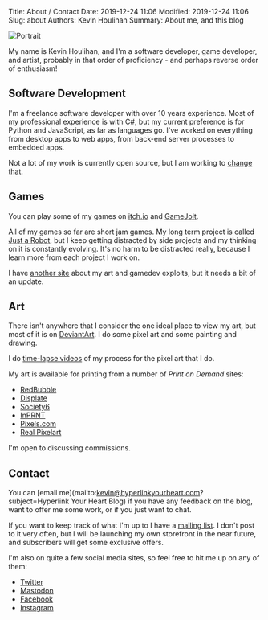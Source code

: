 Title: About / Contact
Date: 2019-12-24 11:06
Modified: 2019-12-24 11:06
Slug: about
Authors: Kevin Houlihan
Summary: About me, and this blog

![Portrait]({static}/images/about/Selfie_x5.png "Itsa me!")

My name is Kevin Houlihan, and I'm a software developer, game developer, and artist, probably in that order of proficiency - and perhaps reverse order of enthusiasm!

## Software Development

I'm a freelance software developer with over 10 years experience. Most of my professional experience is with C#, but my current preference is for Python and JavaScript, as far as languages go. I've worked on everything from desktop apps to web apps, from back-end server processes to embedded apps.

Not a lot of my work is currently open source, but I am working to [change that](https://github.com/khoulihan).

## Games

You can play some of my games on [itch.io](https://hyperlinkyourheart.itch.io/) and [GameJolt](https://gamejolt.com/@hyperlinkyourheart).

All of my games so far are short jam games. My long term project is called [Just a Robot](https://gamejolt.com/games/just-a-robot/185852), but I keep getting distracted by side projects and my thinking on it is constantly evolving. It's no harm to be distracted really, because I learn more from each project I work on.

I have [another site](https://hyperlinkyourheart.com) about my art and gamedev exploits, but it needs a bit of an update.

## Art

There isn't anywhere that I consider the one ideal place to view my art, but most of it is on [DeviantArt](https://www.deviantart.com/randomhuman/gallery). I do some pixel art and some painting and drawing.

I do [time-lapse videos](https://www.youtube.com/channel/UCc_O9Hp5UfQ-IHswi1H54Zg) of my process for the pixel art that I do.

My art is available for printing from a number of *Print on Demand* sites:

 * [RedBubble](https://randomhumanity.redbubble.com)
 * [Displate](https://displate.com/hyperlinkyourheart)
 * [Society6](https://society6.com/hyperlinkyourheart)
 * [InPRNT](https://www.inprnt.com/gallery/hyperlinkyourheart/)
 * [Pixels.com](https://pixels.com/profiles/kevin-houlihan/shop)
 * [Real Pixelart](https://www.realpixelart.com/kevin)

I'm open to discussing commissions.

## Contact

You can [email me](mailto:kevin@hyperlinkyourheart.com?subject=Hyperlink Your Heart Blog) if you have any feedback on the blog, want to offer me some work, or if you just want to chat.

If you want to keep track of what I'm up to I have a [mailing list](http://eepurl.com/duG-VD). I don't post to it very often, but I will be launching my own storefront in the near future, and subscribers will get some exclusive offers.

I'm also on quite a few social media sites, so feel free to hit me up on any of them:

 * [Twitter](https://twitter.com/http_your_heart)
 * [Mastodon](https://mastodon.art/@hyperlinkyourheart)
 * [Facebook](https://www.facebook.com/hyperlinkyourheart/)
 * [Instagram](https://www.instagram.com/hyperlinkyourheart/)